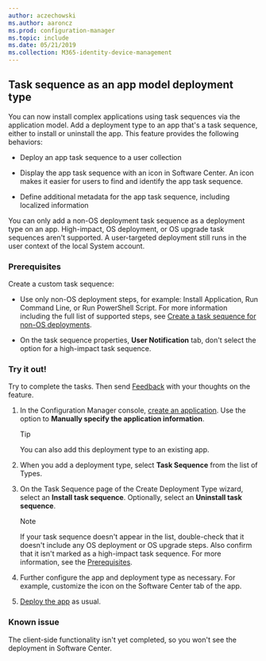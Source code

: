```yaml
---
author: aczechowski
ms.author: aaroncz
ms.prod: configuration-manager
ms.topic: include
ms.date: 05/21/2019
ms.collection: M365-identity-device-management
---
```


## <a name="bkmk_tsdt"></a> Task sequence as an app model deployment type

<!--3555953-->

You can now install complex applications using task sequences via the application model. Add a deployment type to an app that's a task sequence, either to install or uninstall the app. This feature provides the following behaviors:

- Deploy an app task sequence to a user collection

- Display the app task sequence with an icon in Software Center. An icon makes it easier for users to find and identify the app task sequence.

- Define additional metadata for the app task sequence, including localized information

You can only add a non-OS deployment task sequence as a deployment type on an app. High-impact, OS deployment, or OS upgrade task sequences aren't supported. A user-targeted deployment still runs in the user context of the local System account.

### Prerequisites

Create a custom task sequence:

- Use only non-OS deployment steps, for example: Install Application, Run Command Line, or Run PowerShell Script. For more information including the full list of supported steps, see [Create a task sequence for non-OS deployments](/sccm/osd/deploy-use/create-a-task-sequence-for-non-operating-system-deployments).

- On the task sequence properties, **User Notification** tab, don't select the option for a high-impact task sequence.

### Try it out!

Try to complete the tasks. Then send [Feedback](/sccm/core/understand/find-help#product-feedback) with your thoughts on the feature.

1. In the Configuration Manager console, [create an application](/sccm/apps/deploy-use/create-applications#bkmk_create). Use the option to **Manually specify the application information**.  

    > [!Tip]  
    > You can also add this deployment type to an existing app.  

1. When you add a deployment type, select **Task Sequence** from the list of Types.

1. On the Task Sequence page of the Create Deployment Type wizard, select an **Install task sequence**. Optionally, select an **Uninstall task sequence**.  

    > [!Note]  
    > If your task sequence doesn't appear in the list, double-check that it doesn't include any OS deployment or OS upgrade steps. Also confirm that it isn't marked as a high-impact task sequence. For more information, see the [Prerequisites](#prerequisites).  

1. Further configure the app and deployment type as necessary. For example, customize the icon on the Software Center tab of the app.

1. [Deploy the app](/sccm/apps/deploy-use/deploy-applications#bkmk_deploy) as usual.


### Known issue

The client-side functionality isn't yet completed, so you won't see the deployment in Software Center.
